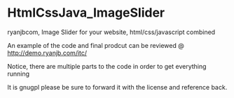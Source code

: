 HtmlCssJava_ImageSlider
=======================

ryanjbcom, Image Slider for your website, html/css/javascript combined

An example of the code and final prodcut can be reviewed @ http://demo.ryanjb.com/itc/

Notice, there are multiple parts to the code in order to get everything running

It is gnugpl please be sure to forward it with the license and reference back.
